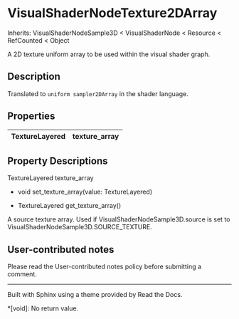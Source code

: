 # VisualShaderNodeTexture2DArray

Inherits: VisualShaderNodeSample3D < VisualShaderNode < Resource < RefCounted
< Object

A 2D texture uniform array to be used within the visual shader graph.

## Description

Translated to `uniform sampler2DArray` in the shader language.

## Properties

TextureLayered | texture_array  
---|---  
  
## Property Descriptions

TextureLayered texture_array

  * void set_texture_array(value: TextureLayered)

  * TextureLayered get_texture_array()

A source texture array. Used if VisualShaderNodeSample3D.source is set to
VisualShaderNodeSample3D.SOURCE_TEXTURE.

## User-contributed notes

Please read the User-contributed notes policy before submitting a comment.

* * *

Built with Sphinx using a theme provided by Read the Docs.

  *[void]: No return value.

